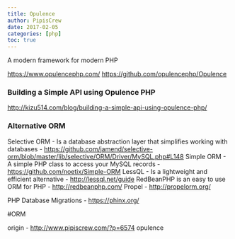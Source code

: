 ```yaml
---
title: Opulence
author: PipisCrew
date: 2017-02-05
categories: [php]
toc: true
---
```


A modern framework for modern PHP

https://www.opulencephp.com/
https://github.com/opulencephp/Opulence

### Building a Simple API using Opulence PHP

http://kizu514.com/blog/building-a-simple-api-using-opulence-php/

### Alternative ORM

Selective ORM - Is a database abstraction layer that simplifies working with databases - https://github.com/jamend/selective-orm/blob/master/lib/selective/ORM/Driver/MySQL.php#L148
Simple ORM - A simple PHP class to access your MySQL records - https://github.com/noetix/Simple-ORM
LessQL - Is a lightweight and efficient alternative - http://lessql.net/guide
RedBeanPHP is an easy to use ORM for PHP - http://redbeanphp.com/
Propel - http://propelorm.org/

PHP Database Migrations - https://phinx.org/

#ORM

origin - http://www.pipiscrew.com/?p=6574 opulence